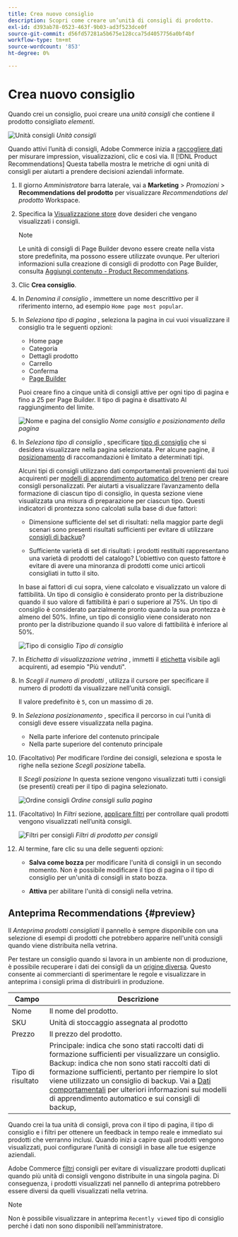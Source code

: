```yaml
---
title: Crea nuovo consiglio
description: Scopri come creare un’unità di consigli di prodotto.
exl-id: d393ab78-0523-463f-9b03-ad3f523dce0f
source-git-commit: d56fd57281a5b675e128cca75d4057756a0bf4bf
workflow-type: tm+mt
source-wordcount: '853'
ht-degree: 0%

---
```


# Crea nuovo consiglio

Quando crei un consiglio, puoi creare una _unità consigli_ che contiene il prodotto consigliato _elementi_.

![Unità consigli](assets/unit.png)
_Unità consigli_

Quando attivi l’unità di consigli, Adobe Commerce inizia a [raccogliere dati](workspace.md) per misurare impression, visualizzazioni, clic e così via. Il [!DNL Product Recommendations] Questa tabella mostra le metriche di ogni unità di consigli per aiutarti a prendere decisioni aziendali informate.

1. Il giorno _Amministratore_ barra laterale, vai a **Marketing** > _Promozioni_ > **Recommendations del prodotto** per visualizzare _Recommendations del prodotto_ Workspace.

1. Specifica la [Visualizzazione store](https://experienceleague.adobe.com/docs/commerce-admin/start/setup/websites-stores-views.html#scope-settings) dove desideri che vengano visualizzati i consigli.

   >[!NOTE]
   >
   > Le unità di consigli di Page Builder devono essere create nella vista store predefinita, ma possono essere utilizzate ovunque. Per ulteriori informazioni sulla creazione di consigli di prodotto con Page Builder, consulta [Aggiungi contenuto - Product Recommendations](https://experienceleague.adobe.com/docs/commerce-admin/page-builder/add-content/recommendations.html).

1. Clic **Crea consiglio**.

1. In _Denomina il consiglio_ , immettere un nome descrittivo per il riferimento interno, ad esempio `Home page most popular`.

1. In _Seleziona tipo di pagina_ , seleziona la pagina in cui vuoi visualizzare il consiglio tra le seguenti opzioni:

   - Home page
   - Categoria
   - Dettagli prodotto
   - Carrello
   - Conferma
   - [Page Builder](https://experienceleague.adobe.com/docs/commerce-admin/page-builder/add-content/recommendations.html)

   Puoi creare fino a cinque unità di consigli attive per ogni tipo di pagina e fino a 25 per Page Builder. Il tipo di pagina è disattivato Al raggiungimento del limite.

   ![Nome e pagina del consiglio](assets/create-recommendation.png)
   _Nome consiglio e posizionamento della pagina_

1. In _Seleziona tipo di consiglio_ , specificare [tipo di consiglio](type.md) che si desidera visualizzare nella pagina selezionata. Per alcune pagine, il [posizionamento](placement.md) di raccomandazioni è limitato a determinati tipi.

   Alcuni tipi di consigli utilizzano dati comportamentali provenienti dai tuoi acquirenti per [modelli di apprendimento automatico del treno](behavioral-data.md) per creare consigli personalizzati. Per aiutarti a visualizzare l’avanzamento della formazione di ciascun tipo di consiglio, in questa sezione viene visualizzata una misura di preparazione per ciascun tipo. Questi indicatori di prontezza sono calcolati sulla base di due fattori:

   - Dimensione sufficiente del set di risultati: nella maggior parte degli scenari sono presenti risultati sufficienti per evitare di utilizzare [consigli di backup](behavioral-data.md#backuprecs)?

   - Sufficiente varietà di set di risultati: i prodotti restituiti rappresentano una varietà di prodotti del catalogo? L’obiettivo con questo fattore è evitare di avere una minoranza di prodotti come unici articoli consigliati in tutto il sito.

   In base ai fattori di cui sopra, viene calcolato e visualizzato un valore di fattibilità. Un tipo di consiglio è considerato pronto per la distribuzione quando il suo valore di fattibilità è pari o superiore al 75%. Un tipo di consiglio è considerato parzialmente pronto quando la sua prontezza è almeno del 50%. Infine, un tipo di consiglio viene considerato non pronto per la distribuzione quando il suo valore di fattibilità è inferiore al 50%.

   ![Tipo di consiglio](assets/create-recommendation-select-type.png)
   _Tipo di consiglio_

1. In _Etichetta di visualizzazione vetrina_ , immetti il [etichetta](placement.md#recommendation-labels) visibile agli acquirenti, ad esempio &quot;Più venduti&quot;.

1. In _Scegli il numero di prodotti_ , utilizza il cursore per specificare il numero di prodotti da visualizzare nell’unità consigli.

   Il valore predefinito è `5`, con un massimo di `20`.

1. In _Seleziona posizionamento_ , specifica il percorso in cui l&#39;unità di consigli deve essere visualizzata nella pagina.

   - Nella parte inferiore del contenuto principale
   - Nella parte superiore del contenuto principale

1. (Facoltativo) Per modificare l’ordine dei consigli, seleziona e sposta le righe nella sezione _Scegli posizione_ tabella.

   Il _Scegli posizione_ In questa sezione vengono visualizzati tutti i consigli (se presenti) creati per il tipo di pagina selezionato.

   ![Ordine consigli](assets/create-recommendation-select-placement.png)
   _Ordine consigli sulla pagina_

1. (Facoltativo) In _Filtri_ sezione, [applicare filtri](filters.md) per controllare quali prodotti vengono visualizzati nell’unità consigli.

   ![Filtri per consigli](assets/create-recommendation-filter-products.png)
   _Filtri di prodotto per consigli_

1. Al termine, fare clic su una delle seguenti opzioni:

   - **Salva come bozza** per modificare l&#39;unità di consigli in un secondo momento. Non è possibile modificare il tipo di pagina o il tipo di consiglio per un&#39;unità di consigli in stato bozza.

   - **Attiva** per abilitare l&#39;unità di consigli nella vetrina.

## Anteprima Recommendations {#preview}

Il _Anteprima prodotti consigliati_ il pannello è sempre disponibile con una selezione di esempi di prodotti che potrebbero apparire nell&#39;unità consigli quando viene distribuita nella vetrina.

Per testare un consiglio quando si lavora in un ambiente non di produzione, è possibile recuperare i dati dei consigli da un [origine diversa](settings.md). Questo consente ai commercianti di sperimentare le regole e visualizzare in anteprima i consigli prima di distribuirli in produzione.

| Campo | Descrizione |
|---|---|
| Nome | Il nome del prodotto. |
| SKU | Unità di stoccaggio assegnata al prodotto |
| Prezzo | Il prezzo del prodotto. |
| Tipo di risultato | Principale: indica che sono stati raccolti dati di formazione sufficienti per visualizzare un consiglio.<br />Backup: indica che non sono stati raccolti dati di formazione sufficienti, pertanto per riempire lo slot viene utilizzato un consiglio di backup. Vai a [Dati comportamentali](behavioral-data.md) per ulteriori informazioni sui modelli di apprendimento automatico e sui consigli di backup, |

Quando crei la tua unità di consigli, prova con il tipo di pagina, il tipo di consiglio e i filtri per ottenere un feedback in tempo reale e immediato sui prodotti che verranno inclusi. Quando inizi a capire quali prodotti vengono visualizzati, puoi configurare l’unità di consigli in base alle tue esigenze aziendali.

Adobe Commerce [filtri](filters.md) consigli per evitare di visualizzare prodotti duplicati quando più unità di consigli vengono distribuite in una singola pagina. Di conseguenza, i prodotti visualizzati nel pannello di anteprima potrebbero essere diversi da quelli visualizzati nella vetrina.

>[!NOTE]
>
> Non è possibile visualizzare in anteprima `Recently viewed` tipo di consiglio perché i dati non sono disponibili nell’amministratore.

